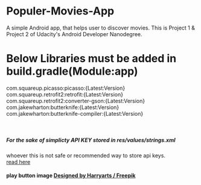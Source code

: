 # Populer-Movies-App
A simple Android app, that helps user to discover movies. This is Project 1 &amp; Project 2 of Udacity's Android Developer Nanodegree.

# Below Libraries must be added in build.gradle(Module:app)

com.squareup.picasso:picasso:{Latest:Version} <br />
com.squareup.retrofit2:retrofit:{Latest:Version} <br />
com.squareup.retrofit2:converter-gson:{Latest:Version} <br />
com.jakewharton:butterknife:{Latest:Version} <br />
com.jakewharton:butterknife-compiler:{Latest:Version} <br />
<br />
<br />
##### For the sake of simplicty API KEY stored in res/values/strings.xml
whoever this is not safe or recommended way to store api keys.<br /> 
[read here](https://stackoverflow.com/questions/14570989/best-practice-for-storing-and-protecting-private-api-keys-in-applications)

#### play button image <a href="http://www.freepik.com">Designed by Harryarts / Freepik</a>
